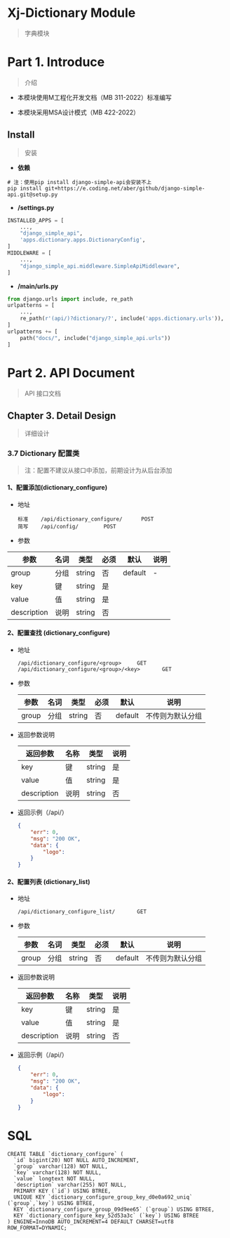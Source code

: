# Xj-Dictionary Module

> 字典模块



# Part 1. Introduce

> 介绍

- 本模块使用M工程化开发文档（MB 311-2022）标准编写

- 本模块采用MSA设计模式（MB 422-2022）



## Install

> 安装

- **依赖**

```shell
# 注：使用pip install django-simple-api会安装不上
pip install git+https://e.coding.net/aber/github/django-simple-api.git@setup.py
```

- **/settings.py**

```python
INSTALLED_APPS = [
    ...,
    "django_simple_api",
    'apps.dictionary.apps.DictionaryConfig',
]
MIDDLEWARE = [
    ...,  
    "django_simple_api.middleware.SimpleApiMiddleware", 
]
```

- **/main/urls.py**

```python
from django.urls import include, re_path
urlpatterns = [
    ...,
    re_path(r'(api/)?dictionary/?', include('apps.dictionary.urls')),
]
urlpatterns += [
    path("docs/", include("django_simple_api.urls"))
]
```





# Part 2. API Document

> API 接口文档



## Chapter 3. Detail Design

> 详细设计



### 3.7 Dictionary 配置类

> 注：配置不建议从接口中添加，前期设计为从后台添加



#### 1、配置添加(dictionary_configure)

- 地址

  ```
  标准	/api/dictionary_configure/		POST
  简写	/api/config/		POST
  ```

- 参数

| 参数        | 名词 | 类型   | 必须 | 默认    | 说明 |
| ----------- | ---- | ------ | ---- | ------- | ---- |
| group       | 分组 | string | 否   | default | -    |
| key         | 键   | string | 是   |         |      |
| value       | 值   | string | 是   |         |      |
| description | 说明 | string | 否   |         |      |



#### 2、配置查找 (dictionary_configure)

- 地址

  ```
  /api/dictionary_configure/<group>		GET
  /api/dictionary_configure/<group>/<key>		GET
  ```

- 参数

  | 参数  | 名词 | 类型   | 必须 | 默认    | 说明             |
  | ----- | ---- | ------ | ---- | ------- | ---------------- |
  | group | 分组 | string | 否   | default | 不传则为默认分组 |


- 返回参数说明

  | 返回参数    | 名称 | 类型   | 说明 |
  | ----------- | ---- | ------ | ---- |
  | key         | 键   | string | 是   |
  | value       | 值   | string | 是   |
  | description | 说明 | string | 否   |

- 返回示例（/api/）

  ```json
  {
      "err": 0,
      "msg": "200 OK",
      "data": {
          "logo":
      }
  }
  ```



#### 2、配置列表 (dictionary_list)

- 地址

  ```
  /api/dictionary_configure_list/		GET
  ```

- 参数

  | 参数  | 名词 | 类型   | 必须 | 默认    | 说明             |
  | ----- | ---- | ------ | ---- | ------- | ---------------- |
  | group | 分组 | string | 否   | default | 不传则为默认分组 |

- 返回参数说明

  | 返回参数    | 名称 | 类型   | 说明 |
  | ----------- | ---- | ------ | ---- |
  | key         | 键   | string | 是   |
  | value       | 值   | string | 是   |
  | description | 说明 | string | 否   |

- 返回示例（/api/）

  ```json
  {
      "err": 0,
      "msg": "200 OK",
      "data": {
          "logo":
      }
  }
  ```


# SQL

```mysql
CREATE TABLE `dictionary_configure` (
  `id` bigint(20) NOT NULL AUTO_INCREMENT,
  `group` varchar(128) NOT NULL,
  `key` varchar(128) NOT NULL,
  `value` longtext NOT NULL,
  `description` varchar(255) NOT NULL,
  PRIMARY KEY (`id`) USING BTREE,
  UNIQUE KEY `dictionary_configure_group_key_d0e0a692_uniq` (`group`,`key`) USING BTREE,
  KEY `dictionary_configure_group_09d9ee65` (`group`) USING BTREE,
  KEY `dictionary_configure_key_52d53a3c` (`key`) USING BTREE
) ENGINE=InnoDB AUTO_INCREMENT=4 DEFAULT CHARSET=utf8 ROW_FORMAT=DYNAMIC;
```










